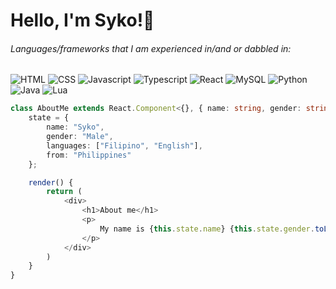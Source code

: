 <h1>
  Hello, I'm Syko!👋
</h1>



###### Languages/frameworks that I am experienced in/and or dabbled in:
![HTML](https://img.shields.io/badge/-HTML-05122A?style=flat&logo=HTML5)
![CSS](https://img.shields.io/badge/-CSS-05122A?style=flat&logo=CSS3)
![Javascript](https://img.shields.io/badge/-Javascript-05122A?style=flat&logo=javascript)
![Typescript](https://img.shields.io/badge/-Typescript-05122A?style=flat&logo=typescript)
![React](https://img.shields.io/badge/-React-05122A?style=flat&logo=react)
![MySQL](https://img.shields.io/badge/-MySQL-05122A?style=flat&logo=mysql)
![Python](https://img.shields.io/badge/-Python-05122A?style=flat&logo=python)
![Java]([https://img.shields.io/badge/-Python-05122A?style=flat&logo=python])
![Lua]([https://img.shields.io/badge/-Lua-05122A?style=flat&logo=lua])

```typescript
class AboutMe extends React.Component<{}, { name: string, gender: string, hobbies: string[], languages: string[] }> {
    state = {
        name: "Syko",
        gender: "Male",
        languages: ["Filipino", "English"],
        from: "Philippines"
    };

    render() {
        return (
            <div>
                <h1>About me</h1>
                <p>
                    My name is {this.state.name} {this.state.gender.toLowerCase()} A passionate coder from the {this.state.from}.
                </p>
            </div>
        )
    }
}
```
